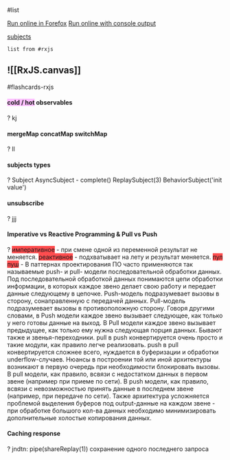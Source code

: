 #list 

[Run online in Forefox](https://stackblitz.com/edit/rxjs-asyncsubject-w85fto?devtoolsheight=100&file=index.ts)
[Run online with console output](https://rxfiddle.net)

[subjects](https://www.javatpoint.com/rxjs-subjects)

```dataview
list from #rxjs
```
![[RxJS.canvas]]
--------

#flashcards-rxjs

#### <span style="background:#fdbfff">cold / hot</span> observables
?
kj
<!--SR:!2023-11-29,1,228-->

#### mergeMap concatMap switchMap
?
ll
<!--SR:!2023-11-29,1,228-->

#### subjects types
?
Subject
AsyncSubject - complete()
ReplaySubject(3)
BehaviorSubject('init value')
<!--SR:!2023-11-29,1,230-->

#### unsubscribe
?
jjj
<!--SR:!2023-11-29,1,228-->

#### Imperative vs Reactive Programming & Pull vs Push
?
<span style="background:#ff4d4f">императивное</span> - при смене одной из переменной результат не меняется.
<span style="background:#ff4d4f">реактивное</span> - подхватывает на лету и результат меняется.
<span style="background:#ff4d4f">пул пуш</span> - В паттернах проектирования ПО часто применяются так называемые push- и pull- модели последовательной обработки данных. Под последовательной обработкой данных понимаются цепи обработки информации, в которых каждое звено делает свою работу и передает данные следующему в цепочке.
Push-модель подразумевает вызовы в сторону, сонаправленную с передачей данных. Pull-модель подразумевает вызовы в противоположную сторону. Говоря другими словами, в Push модели каждое звено вызывает следующее, как только у него готовы данные на выход. В Pull модели каждое звено вызывает предыдущее, как только ему нужна следующая порция данных.
Бывают также и звенья-переходники. pull в push конвертируется очень просто и такие модули, как правило легче реализовать. push в pull конвертируется сложнее всего, нуждается в буферизации и обработки underflow-случаев.
Нюансы в построении той или иной архитектуры возникают в первую очередь при необходимости блокировать вызовы. В pull модели, как правило, всвязи с недостатком данных в первом звене (например при приеме по сети). В push модели, как правило, всвязи с невозможностью принять данные в последнем звене (например, при передаче по сети).
Также архитектура усложняется проблемой выделения буферов под output-данные на каждом звене - при обработке большого кол-ва данных необходимо минимизировать дополнительные холостые копирования данных.
<!--SR:!2023-11-29,1,230-->

#### Caching response
?
jndtn: pipe(shareReplay(1))
сохранение одного последнего запроса
<!--SR:!2023-11-29,1,230-->
